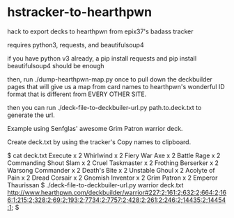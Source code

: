 # hstracker-to-hearthpwn
hack to export decks to hearthpwn from epix37's badass tracker

requires python3, requests, and beautifulsoup4

if you have python v3 already, a pip install requests and pip install beautifulsoup4 should be enough

then, run ./dump-hearthpwn-map.py once to pull down the deckbuilder pages that will give us a map from
card names to hearthpwn's wonderful ID format that is different from EVERY OTHER SITE.

then you can run ./deck-file-to-deckbuiler-url.py <class> path.to.deck.txt
to generate the url.

Example using Senfglas' awesome Grim Patron warrior deck.

Create deck.txt by using the tracker's Copy names to clipboard. 

$ cat deck.txt
Execute x 2
Whirlwind x 2
Fiery War Axe x 2
Battle Rage x 2
Commanding Shout
Slam x 2
Cruel Taskmaster x 2
Frothing Berserker x 2
Warsong Commander x 2
Death's Bite x 2
Unstable Ghoul x 2
Acolyte of Pain x 2
Dread Corsair x 2
Gnomish Inventor x 2
Grim Patron x 2
Emperor Thaurissan
$ ./deck-file-to-deckbuiler-url.py warrior deck.txt
http://www.hearthpwn.com/deckbuilder/warrior#227:2;161:2;632:2;664:2;166:1;215:2;328:2;69:2;193:2;7734:2;7757:2;428:2;261:2;246:2;14435:2;14454:1;
$


